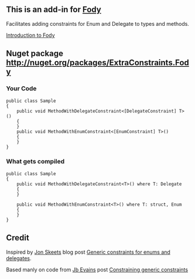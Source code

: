 ## This is an add-in for [Fody](https://github.com/SimonCropp/Fody/) 

Facilitates adding constraints for Enum and Delegate to types and methods.

[Introduction to Fody](http://github.com/SimonCropp/Fody/wiki/SampleUsage)

## Nuget package http://nuget.org/packages/ExtraConstraints.Fody 

### Your Code

    public class Sample
    {
        public void MethodWithDelegateConstraint<[DelegateConstraint] T> ()
        {        
        }
        public void MethodWithEnumConstraint<[EnumConstraint] T>()
        {
        }
    } 
	

### What gets compiled

    public class Sample
    {
        public void MethodWithDelegateConstraint<T>() where T: Delegate
        {
        }

        public void MethodWithEnumConstraint<T>() where T: struct, Enum
        {
        }
    }



## Credit 

Inspired by [Jon Skeets](http://msmvps.com/blogs/jon_skeet)  blog post [Generic constraints for enums and delegates](http://msmvps.com/blogs/jon_skeet/archive/2009/09/10/generic-constraints-for-enums-and-delegates.aspx).

Based manly on code from [Jb Evains](http://evain.net/blog/) post [ Constraining generic constraints](http://evain.net/blog/articles/2012/01/13/constraining-generic-constraints)